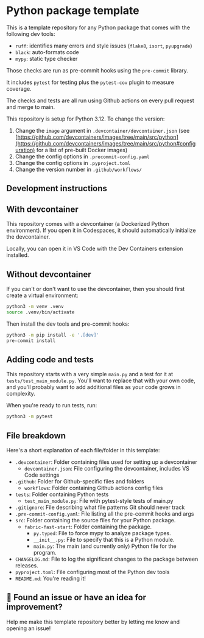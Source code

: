 # Python package template

This is a template repository for any Python package that comes with the following dev tools:

* `ruff`: identifies many errors and style issues (`flake8`, `isort`, `pyupgrade`)
* `black`: auto-formats code
* `mypy`: static type checker

Those checks are run as pre-commit hooks using the `pre-commit` library.

It includes `pytest` for testing plus the `pytest-cov` plugin to measure coverage.

The checks and tests are all run using Github actions on every pull request and merge to main.

This repository is setup for Python 3.12. To change the version:

1. Change the `image` argument in `.devcontainer/devcontainer.json` (see [https://github.com/devcontainers/images/tree/main/src/python](https://github.com/devcontainers/images/tree/main/src/python#configuration) for a list of pre-built Docker images)
1. Change the config options in `.precommit-config.yaml`
1. Change the config options in `.pyproject.toml`
1. Change the version number in `.github/workflows/`

## Development instructions

## With devcontainer

This repository comes with a devcontainer (a Dockerized Python environment). If you open it in Codespaces, it should automatically initialize the devcontainer.

Locally, you can open it in VS Code with the Dev Containers extension installed.

## Without devcontainer

If you can't or don't want to use the devcontainer, then you should first create a virtual environment:

```bash
python3 -m venv .venv
source .venv/bin/activate
```

Then install the dev tools and pre-commit hooks:

```bash
python3 -m pip install -e '.[dev]'
pre-commit install
```

## Adding code and tests

This repository starts with a very simple `main.py` and a test for it at `tests/test_main_module.py`.
You'll want to replace that with your own code, and you'll probably want to add additional files
as your code grows in complexity.

When you're ready to run tests, run:

```bash
python3 -m pytest
```

## File breakdown

Here's a short explanation of each file/folder in this template:

* `.devcontainer`: Folder containing files used for setting up a devcontainer
  * `devcontainer.json`: File configuring the devcontainer, includes VS Code settings
* `.github`: Folder for Github-specific files and folders
  * `workflows`: Folder containing Github actions config files
* `tests`: Folder containing Python tests
  * `test_main_module.py`: File with pytest-style tests of main.py
* `.gitignore`: File describing what file patterns Git should never track
* `.pre-commit-config.yaml`: File listing all the pre-commit hooks and args
* `src`: Folder containing the source files for your Python package.
  * `fabric-fast-start`: Folder containing the package.
    * `py.typed`: File to force mypy to analyze package types.
    * `__init__.py`: File to specify that this is a Python module.
    * `main.py`: The main (and currently only) Python file for the program.
* `CHANGELOG.md`: File to log the significant changes to the package between releases.
* `pyproject.toml`: File configuring most of the Python dev tools
* `README.md`: You're reading it!

## 🔎 Found an issue or have an idea for improvement?

Help me make this template repository better by letting me know and opening an issue!
